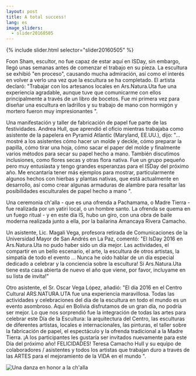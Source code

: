 ```yaml
---
layout: post
title: A total success!
lang: es
image_sliders:
  - slider20160505
---
```


{% include slider.html selector="slider20160505" %}

Foon Sham, escultor, no fue capaz de estar aquí en ISDay, sin embargo, llegó unas semanas antes de comenzar el trabajo en su pieza. La escultura se exhibió "en proceso", causando mucha admiración, así como el interés en volver a verlo una vez que la escultura se ha completado. El artista declaró: "Trabajar con los artesanos locales en Ars.Natura.Uta fue una experiencia agradable, aunque tuve que comunicarme con ellos principalmente a través de un libro de bocetos. Fue mi primera vez para diseñar una escultura en ladrillos y su trabajo de mano con hormigón y mortero fueron muy impresionantes ".

Una manifestación y taller de fabricación de papel fue parte de las festividades. Andrea Hull, que aprendió el oficio mientras trabajaba como asistente de la papelera en Pyramid Atlantic (Maryland, EE.UU.), dijo: "... mostré a los asistentes cómo hacer un molde y deckle, cómo preparar la papilla, cómo tirar una hoja, cómo sacar el paper del molde y finalmente varios métodos para secar su papel hecho a mano. También discutimos inclusiones, como flores secas y otras flora nativa. Fue un grupo pequeño pero muy entusiasta y tengo grandes esperanzas para el ISDay del próximo año. Me encantaría tener más ejemplos para mostrar, particularmente algunos hechos con hierbas y plantas nativas, que está actualmente en desarrollo, así como crear algunas armaduras de alambre para resaltar las posibilidades esculturales de papel hecho a mano ".

Una ceremonia ch'alla - que es una ofrenda a Pachamama, o Madre Tierra - fue realizada por un yatiri local, o un hombre santo. La ofrenda se quema en un fuego ritual - y en este día IS, hubo un giro, con una obra de baile moderna realizada junto a ella, por la bailarina Amancaya Rivera Camacho.

Un asistente, Lic. Magali Vega, profesora retirada de Comunicaciones de la Universidad Mayor de San Andrés en La Paz, comentó: "El IsDay 2016 en Ars.Natura.Uta no pudo haber sido un día mejor. Las actividades, el compartir en un bello escenario, el arte, la escultura de otros artistas, la simpatía de todo el evento ... Nunca he oído hablar de un día especial dedicado a celebrar y la conciencia sobre la escultura! Si Ars.Natura.Uta tiene esta casa abierta de nuevo el año que viene, por favor, incluyame en su lista de invita!"

Otro asistente, el Sr. Oscar Vega López, añadió: "El día 2016 en el Centro Cultural ARS.NATURA.UTA fue una experiencia maravillosa. Todas las actividades y celebraciones del día de la escultura en todo el mundo es un evento asombroso. Aquí en Bolivia disfrutamos de un gran día, no podría ser mejor. Lo que nos sorprendió fue la integración de todas las artes para celebrar este Día de la Escultura: la arquitectura del Centro, las esculturas de diferentes artistas, locales e internacionales, las pinturas, el taller sobre la fabricación de papel, el espectáculo y la ofrenda tradicional a la Madre Tierra. ¡A los participantes les gustaría ser invitados nuevamente para este Día del próximo año! FELICIDADES! Teresa Camacho Hull y su equipo de colaboradores / asistentes y todos los artistas que trabajan duro a través de las ARTES para el mejoramiento de la VIDA en el mundo ".

![Una danza en honor a la ch'alla]({{site_url}}/images/20160505_15.jpg)